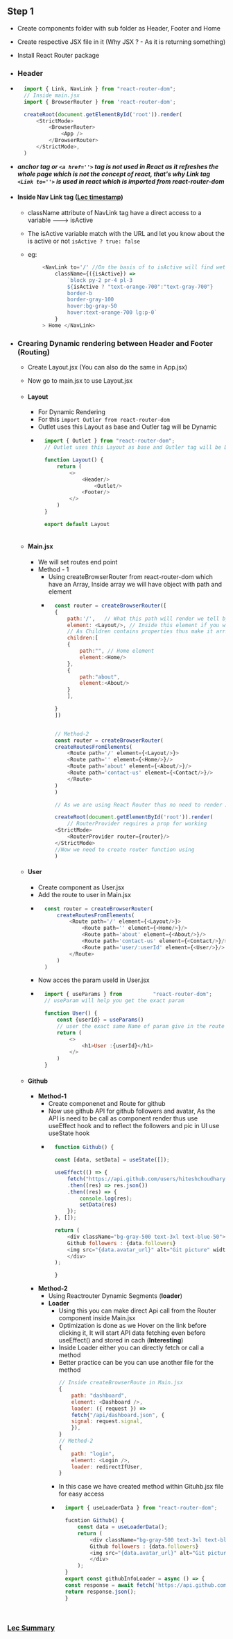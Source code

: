 ## Step 1
- Create components folder with sub folder as Header, Footer and Home
- Create respective JSX file in it (Why JSX ? - As it is returning something)
- Install React Router package
- ### Header
- ```javascript 
    import { Link, NavLink } from "react-router-dom";
    // Inside main.jsx 
    import { BrowserRouter } from 'react-router-dom';

    createRoot(document.getElementById('root')).render(
        <StrictMode>
            <BrowserRouter>
                <App />
            </BrowserRouter>
        </StrictMode>,
    )
    ```
- ***anchor tag or `<a href=''>` tag is not used in React as it refreshes the whole page which is not the concept of react, that's why Link tag `<Link to=''>` is used in react which is imported from react-router-dom***

- #### Inside Nav Link tag ([Lec timestamp](https://youtu.be/VJov5QWEKE4?t=892))
    - className attribute of NavLink tag have a direct access to a variable ---> isActive

    - The isActive variable match with the URL and let you know about the is active or not `isActive ? true: false`

    - eg: 
    ``` javascript 
            <NavLink to='/' //On the basis of to isActive will find wether active or not
                className={({isActive}) =>
                    `block py-2 pr-4 pl-3 
                    ${isActive ? "text-orange-700":"text-gray-700"}
                    border-b
                    border-gray-100 
                    hover:bg-gray-50 
                    hover:text-orange-700 lg:p-0`
                }
            > Home </NavLink>
    ```
            
- ### Crearing Dynamic rendering between Header and Footer (Routing)
    - Create Layout.jsx (You can also do the same in App.jsx)
    - Now go to main.jsx to use Layout.jsx 
    - #### Layout
        - For Dynamic Rendering
        - For this 
        ```import Outler from react-router-dom```
        - Outlet uses this Layout as base and Outler tag will be Dynamic
        - ``` javascript
            import { Outlet } from "react-router-dom";
            // Outlet uses this Layout as base and Outler tag will be Dynamic

            function Layout() {
                return (
                    <>
                        <Header/>
                            <Outlet/>
                        <Footer/>
                    </>
                )
            }

            export default Layout
        
    - #### Main.jsx
        - We will set routes end point 
        - Method - 1
            - Using createBrowserRouter from react-router-dom which have an Array, Inside array we will have object with path and element
            - ```javascript
                const router = createBrowserRouter([
                {
                    path:'/',   // What this path will render we tell by element
                    element: <Layout/>, // Inside this element if you want to add further childrens like Home, AboutUs, ContactUs then add children attribute
                    // As Children contains properties thus make it array for nesting routing
                    children:[
                    {
                        path:"", // Home element
                        element:<Home/>
                    },
                    {
                        path:"about",
                        element:<About/>
                    }
                    ],

                }
                ])


                // Method-2
                const router = createBrowserRouter(
                createRoutesFromElements(
                    <Route path='/' element={<Layout/>}>
                    <Route path='' element={<Home/>}/>
                    <Route path='about' element={<About/>}/>
                    <Route path='contact-us' element={<Contact/>}/>
                    </Route>
                )
                )

                // As we are using React Router thus no need to render App.jsx

                createRoot(document.getElementById('root')).render(
                    // RouterProvider requires a prop for working 
                <StrictMode>
                    <RouterProvider router={router}/>
                </StrictMode>
                //Now we need to create router function using 
                )
                ```

    - #### User 
        - Create component as User.jsx
        - Add the route to user in Main.jsx
        - ```javascript
            const router = createBrowserRouter(
                createRoutesFromElements(
                    <Route path='/' element={<Layout/>}>
                        <Route path='' element={<Home/>}/>
                        <Route path='about' element={<About/>}/>
                        <Route path='contact-us' element={<Contact/>}/>
                        <Route path='user/:userId' element={<User/>}/>
                    </Route>
                )
            )
            ```
        - Now acces the param useId in User.jsx
        - ```javascript
            import { useParams } from          "react-router-dom";
            // useParam will help you get the exact param 

            function User() {
                const {userId} = useParams()
                // user the exact same Name of param give in the route
                return (
                    <>
                        <h1>User :{userId}</h1>
                    </>
                )
            }
            ```

    - #### Github
        - **Method-1**
            - Create componenet and Route for github
            - Now use github API for github followers and avatar, As the API is need to be call as component render thus use useEffect hook and to reflect the followers and pic in UI use useState hook
            - ```javascript
                function Github() {

                const [data, setData] = useState([]);

                useEffect(() => {
                    fetch("https://api.github.com/users/hiteshchoudhary")
                    .then((res) => res.json())
                    .then((res) => {
                        console.log(res);
                        setData(res)
                    });
                }, []);

                return (
                    <div className="bg-gray-500 text-3xl text-blue-50">
                    Github followers : {data.followers}
                    <img src="{data.avatar_url}" alt="Git picture" width={300}/>
                    </div>
                );

                }
                ```
        - **Method-2** 
            - Using Reactrouter Dynamic Segments (**loader**)
            - **Loader**
                - Using this you can make direct Api call from the Router component inside Main.jsx
                - Optimization is done as we Hover on the link before clicking it, It will start API data fetching even before useEffect() and stored  in cach (**Interesting**)
                - Inside Loader either you can directly fetch or call a method 
                - Better practice can be you can use another file for the method 
                    ```javascript
                    // Inside createBrowserRoute in Main.jsx
                    {
                        path: "dashboard",
                        element: <Dashboard />,
                        loader: ({ request }) =>
                        fetch("/api/dashboard.json", {
                        signal: request.signal,
                        }),
                    }
                    // Method-2
                    {
                        path: "login",
                        element: <Login />,
                        loader: redirectIfUser,
                    }
                    
                    ```
                - In this case we have created method within Gituhb.jsx file for easy access
                - ```javascript
                    import { useLoaderData } from "react-router-dom";

                    fucntion Github() {
                        const data = useLoaderData();
                        return (
                            <div className="bg-gray-500 text-3xl text-blue-50">
                            Github followers : {data.followers}
                            <img src="{data.avatar_url}" alt="Git picture" width={300}/>
                            </div>
                        );
                    }
                    export const githubInfoLoader = async () => {
                    const response = await fetch('https://api.github.com/users/hiteshchoudhary')
                    return response.json();
                    }
                ```
        

### [Lec Summary](https://youtu.be/VJov5QWEKE4?t=3526)
